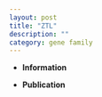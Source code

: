 ```yaml
---
layout: post
title: "ZTL"
description: ""
category: gene family
---
```


* **Information**  

* **Publication**  


